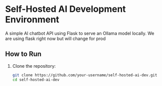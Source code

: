 # Self-Hosted AI Development Environment

A simple AI chatbot API using Flask to serve an Ollama model locally.
We are using flask right now but will change for prod
## How to Run

1. Clone the repository:
   ```bash
   git clone https://github.com/your-username/self-hosted-ai-dev.git
   cd self-hosted-ai-dev
